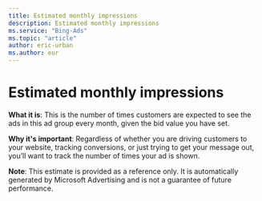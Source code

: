 ```yaml
---
title: Estimated monthly impressions
description: Estimated monthly impressions
ms.service: "Bing-Ads"
ms.topic: "article"
author: eric-urban
ms.author: eur
---
```


# Estimated monthly impressions

**What it is**: This is the number of times customers are expected to see the ads in this ad group every month, given the bid value you have set.

**Why it's important**: Regardless of whether you are driving customers to your website, tracking conversions, or just trying to get your message out, you’ll want to track the number of times your ad is shown.

**Note**: This estimate is provided as a reference only. It is automatically generated by Microsoft Advertising and is not a guarantee of future performance.


